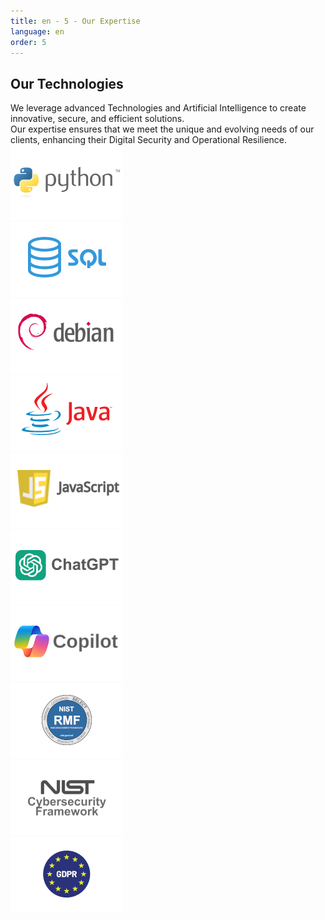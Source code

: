 ```yaml
---
title: en - 5 - Our Expertise
language: en
order: 5
---
```

<a id="tech"></a>
<div class="title-block center"><h2>Our Technologies</h2></div>
<div class="content-block">
<div class="intro-block">We leverage advanced Technologies and Artificial Intelligence to create innovative, secure, and efficient solutions.<br /> Our expertise ensures that we meet the unique and evolving needs of our clients, enhancing their Digital Security and Operational Resilience.</div>
<div class="line-block top15em bottom15em"></div>

<div class="text-block">

<div class="pics-block">
<div class="pic"><img src="/static/img/python-logo.png" width=180 height=120></div>
<div class="pic"><img src="/static/img/sqllogo.png" width=180 height=120></div>
<div class="pic"><img src="/static/img/deblogo.png" width=180 height=120></div>
<div class="pic"><img src="/static/img/javalogo.png" width=180 height=120></div>
<div class="pic"><img src="/static/img/jslogo.png" width=180 height=120></div>
</div>
<div class="pics-block">
<div class="pic"><img src="/static/img/chatgptlogo.png" width=180 height=120></div>
<div class="pic"><img src="/static/img/copilotlogo.png" width=180 height=120></div>
</div>
<div class="pics-block">
<div class="pic"><img src="/static/img/nistrmf-logo.png" width=180 height=120></div>
<div class="pic"><img src="/static/img/nistcsf-logo.png" width=180 height=120></div>
<div class="pic"><img src="/static/img/gdpr-logo.png" width=180 height=120></div>
</div>

</div>

</div>